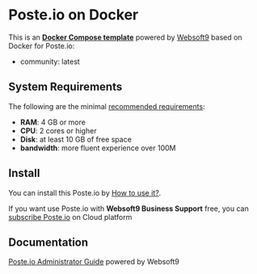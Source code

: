 # Poste.io on Docker  

This is an **[Docker Compose template](https://github.com/Websoft9/docker-library)** powered by [Websoft9](https://www.websoft9.com) based on Docker for Poste.io:


 - community:  latest


## System Requirements

The following are the minimal [recommended requirements](https://poste.io/):

* **RAM**: 4 GB or more
* **CPU**: 2 cores or higher
* **Disk**: at least 10 GB of free space
* **bandwidth**: more fluent experience over 100M  

## Install

You can install this Poste.io by [How to use it?](https://github.com/Websoft9/docker-library#how-to-use-it).   

If you want use Poste.io with **Websoft9 Business Support** free, you can [subscribe Poste.io](https://www.websoft9.com/apps) on Cloud platform

## Documentation

[Poste.io Administrator Guide](https://support.websoft9.com/docs/posteio) powered by Websoft9